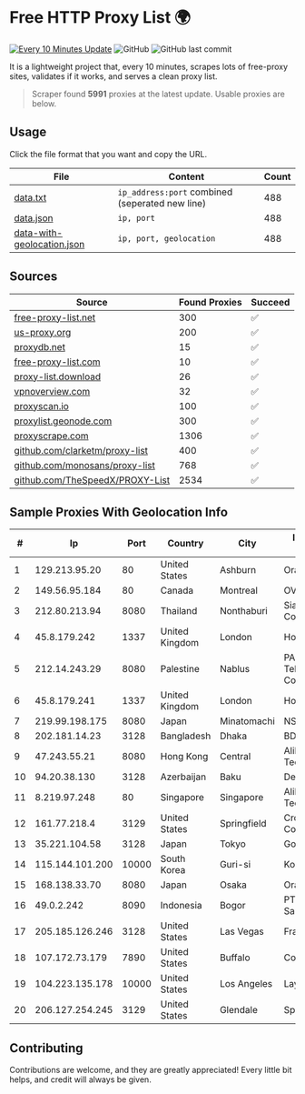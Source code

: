 
# Free HTTP Proxy List 🌍

[![Every 10 Minutes Update](https://github.com/mertguvencli/http-proxy-list/actions/workflows/main.yml/badge.svg?branch=main)](https://github.com/mertguvencli/http-proxy-list/actions/workflows/main.yml)
![GitHub](https://img.shields.io/github/license/mertguvencli/http-proxy-list)
![GitHub last commit](https://img.shields.io/github/last-commit/mertguvencli/http-proxy-list)

It is a lightweight project that, every 10 minutes, scrapes lots of free-proxy sites, validates if it works, and serves a clean proxy list.


> Scraper found **5991** proxies at the latest update. Usable proxies are below.

## Usage

Click the file format that you want and copy the URL.


|File|Content|Count|
|----|-------|-----|
|[data.txt](https://raw.githubusercontent.com/mertguvencli/http-proxy-list/main/proxy-list/data.txt)|`ip_address:port` combined (seperated new line)|488|
|[data.json](https://raw.githubusercontent.com/mertguvencli/http-proxy-list/main/proxy-list/data.json)|`ip, port`|488|
|[data-with-geolocation.json](https://raw.githubusercontent.com/mertguvencli/http-proxy-list/main/proxy-list/data-with-geolocation.json)|`ip, port, geolocation`|488|

## Sources

|Source|Found Proxies|Succeed|
|------|-------------|-------|
|[free-proxy-list.net](https://free-proxy-list.net)|300|✅|
|[us-proxy.org](https://www.us-proxy.org)|200|✅|
|[proxydb.net](http://proxydb.net)|15|✅|
|[free-proxy-list.com](https://free-proxy-list.com/?page=&port=&type%5B%5D=http&type%5B%5D=https&up_time=0&search=Search)|10|✅|
|[proxy-list.download](https://www.proxy-list.download/HTTP)|26|✅|
|[vpnoverview.com](https://vpnoverview.com/privacy/anonymous-browsing/free-proxy-servers)|32|✅|
|[proxyscan.io](https://www.proxyscan.io)|100|✅|
|[proxylist.geonode.com](https://proxylist.geonode.com/api/proxy-list?limit=300&page=1&sort_by=lastChecked&sort_type=desc&protocols=http,https)|300|✅|
|[proxyscrape.com](https://api.proxyscrape.com/v2/?request=displayproxies&protocol=http&timeout=10000&country=all&ssl=all&anonymity=all)|1306|✅|
|[github.com/clarketm/proxy-list](https://raw.githubusercontent.com/clarketm/proxy-list/master/proxy-list-raw.txt)|400|✅|
|[github.com/monosans/proxy-list](https://raw.githubusercontent.com/monosans/proxy-list/main/proxies/http.txt)|768|✅|
|[github.com/TheSpeedX/PROXY-List](https://raw.githubusercontent.com/TheSpeedX/PROXY-List/master/http.txt)|2534|✅|


## Sample Proxies With Geolocation Info

|#|Ip|Port|Country|City|Internet Service Provider|
|-|--|----|-------|----|-------------------------|
|1|129.213.95.20|80|United States|Ashburn|Oracle Corporation|
|2|149.56.95.184|80|Canada|Montreal|OVH Hosting|
|3|212.80.213.94|8080|Thailand|Nonthaburi|Siamdata Communication Co.|
|4|45.8.179.242|1337|United Kingdom|London|Hostland LLC|
|5|212.14.243.29|8080|Palestine|Nablus|PALTEL (Palestine Telecommunications Co.).|
|6|45.8.179.241|1337|United Kingdom|London|Hostland LLC|
|7|219.99.198.175|8080|Japan|Minatomachi|NSK Co., Ltd.|
|8|202.181.14.23|3128|Bangladesh|Dhaka|BDPEER|
|9|47.243.55.21|8080|Hong Kong|Central|Alibaba (US) Technology Co., Ltd.|
|10|94.20.38.130|3128|Azerbaijan|Baku|Delta Telecom|
|11|8.219.97.248|80|Singapore|Singapore|Alibaba (US) Technology Co., Ltd.|
|12|161.77.218.4|3129|United States|Springfield|Crocker Communications|
|13|35.221.104.58|3128|Japan|Tokyo|Google LLC|
|14|115.144.101.200|10000|South Korea|Guri-si|Korea Telecom|
|15|168.138.33.70|8080|Japan|Osaka|Oracle Corporation|
|16|49.0.2.242|8090|Indonesia|Bogor|PT Usaha Adi Sanggoro|
|17|205.185.126.246|3128|United States|Las Vegas|FranTech Solutions|
|18|107.172.73.179|7890|United States|Buffalo|ColoCrossing|
|19|104.223.135.178|10000|United States|Los Angeles|LayerHost|
|20|206.127.254.245|3129|United States|Glendale|Spartan Host Ltd|



## Contributing

Contributions are welcome, and they are greatly appreciated! Every
little bit helps, and credit will always be given.

